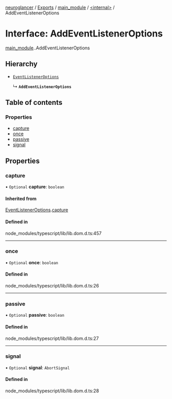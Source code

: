 [neuroglancer](../README.md) / [Exports](../modules.md) / [main\_module](../modules/main_module.md) / [<internal\>](../modules/main_module._internal_.md) / AddEventListenerOptions

# Interface: AddEventListenerOptions

[main_module](../modules/main_module.md).[<internal>](../modules/main_module._internal_.md).AddEventListenerOptions

## Hierarchy

- [`EventListenerOptions`](main_module._internal_.EventListenerOptions.md)

  ↳ **`AddEventListenerOptions`**

## Table of contents

### Properties

- [capture](main_module._internal_.AddEventListenerOptions.md#capture)
- [once](main_module._internal_.AddEventListenerOptions.md#once)
- [passive](main_module._internal_.AddEventListenerOptions.md#passive)
- [signal](main_module._internal_.AddEventListenerOptions.md#signal)

## Properties

### capture

• `Optional` **capture**: `boolean`

#### Inherited from

[EventListenerOptions](main_module._internal_.EventListenerOptions.md).[capture](main_module._internal_.EventListenerOptions.md#capture)

#### Defined in

node_modules/typescript/lib/lib.dom.d.ts:457

___

### once

• `Optional` **once**: `boolean`

#### Defined in

node_modules/typescript/lib/lib.dom.d.ts:26

___

### passive

• `Optional` **passive**: `boolean`

#### Defined in

node_modules/typescript/lib/lib.dom.d.ts:27

___

### signal

• `Optional` **signal**: `AbortSignal`

#### Defined in

node_modules/typescript/lib/lib.dom.d.ts:28
